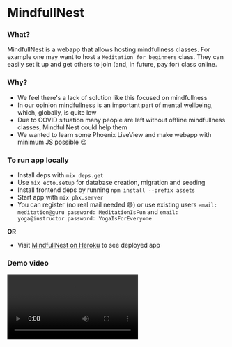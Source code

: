 # MindfullNest

### What?
MindfullNest is a webapp that allows hosting mindfullness classes. For example one may want to host a `Meditation for beginners` class. They can easily set it up and get others to join (and, in future, pay for) class online.

### Why?
* We feel there's a lack of solution like this focused on mindfullness
* In our opinion mindfullness is an important part of mental wellbeing, which, globally, is quite low
* Due to COVID situation many people are left without offline mindfullness classes, MindfullNest could help them
* We wanted to learn some Phoenix LiveView and make webapp with minimum JS possible :wink:

### To run app locally

* Install deps with `mix deps.get`
* Use `mix ecto.setup` for database creation, migration and seeding
* Install frontend deps by running `npm install --prefix assets`
* Start app with `mix phx.server`
* You can register (no real mail needed :smile:) or use existing users `email: meditation@guru password: MeditationIsFun` and `email: yoga@instructor password: YogaIsForEveryone`

**OR**

* Visit [MindfullNest on Heroku](https://fathomless-ridge-43338.herokuapp.com/) to see deployed app

### Demo video
![video](mindfull.mov)
